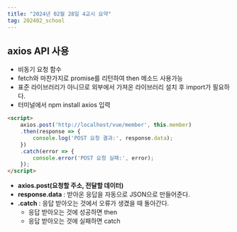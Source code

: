 ```yaml
---
title: "2024년 02월 28일 4교시 요약"
tag: 202402_school
---
```


## axios API 사용

- 비동기 요청 함수
- fetch와 마찬가지로 promise를 리턴하여 then 메소드 사용가능
- 표준 라이브러리가 아니므로 외부에서 가져온 라이브러리 설치 후 import가 필요하다.
- 터미널에서 npm install axios 입력

```html
<script>
    axios.post('http://localhost/vue/member', this.member)
    .then(response => {
        console.log('POST 요청 결과:', response.data);
    })
    .catch(error => {
        console.error('POST 요청 실패:', error);
    });
</script>
```

- **axios.post(요청할 주소, 전달할 데이터)**
- **response.data** : 받아온 응답을 자동으로 JSON으로 만들어준다.
- **.catch** : 응답 받아오는 것에서 오류가 생겼을 때 돌아간다.
  - 응답 받아오는 것에 성공하면 then
  - 응답 받아오는 것에 실패하면 catch